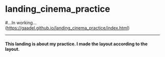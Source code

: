 # landing_cinema_practice
#...In working...
(https://gaadel.github.io/landing_cinema_practice/index.html)
***
#### This landing is about my practice. I made the layout according to the layout.

